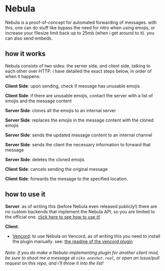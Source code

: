 # Nebula
Nebula is a proof-of-concept for automated forwarding of messages. with this, one can do stuff like bypass the need for nitro when using emojis, or increase your filesize limit back up to 25mb (when i get around to it). you can also send embeds.

## how it works
Nebula consists of two sides: the server side, and client side, talking to each other over HTTP. i have detailed the exact steps below, in order of when it happens:

**Client Side**: upon sending, check if message has unusable emojis

**Client Side**: if there are unusable emojis, contact the server with a list of emojis and the message content

**Server Side**: clones all the emojis to an internal server

**Server Side**: replaces the emojis in the message content with the cloned emojis

**Server Side**: sends the updated message content to an internal channel

**Server Side**: sends the client the necessary information to forward that message

**Server Side**: deletes the cloned emojis

**Client Side**: cancels sending the original message

**Client Side**: forwards the message to the specified location.

## how to use it 
**Server**:
as of writing this (before Nebula even released publicly!) there are no custom backends that implement the Nebula API, so you are limited to the official one. [click here to see how to use it!](./server-side/README.md)

**Client**:
- [Vencord](https://vencord.dev/): to use Nebula on Vencord, as of writing this you need to install the plugin manually. see: [the readme of the vencord plugin](./vencord-side/README.md)

###### Note: if you do make a Nebula-implementing plugin for another client mod, be sure to shoot me a message at `niko.oneshot.real`, or open an issue/pull request on this repo, and i'll throw it into the list!

